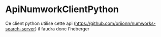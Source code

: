 # ApiNumworkClientPython
Ce client python utilise cette api
(https://github.com/oriionn/numworks-search-server)
il faudra donc l'heberger 

